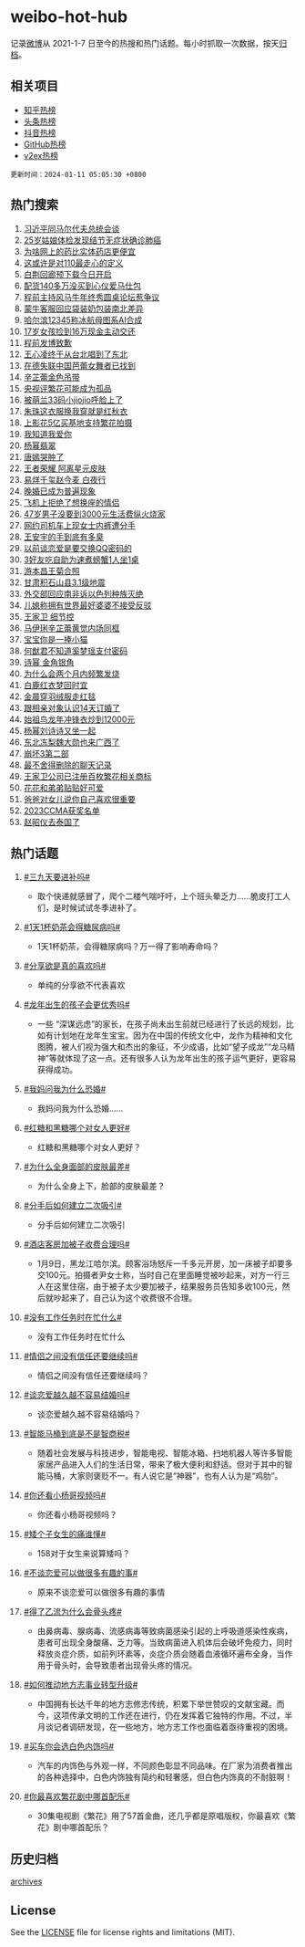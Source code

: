 # weibo-hot-hub

记录[微博](https://www.weibo.com)从 2021-1-7 日至今的热搜和热门话题。每小时抓取一次数据，按天[归档](archives)。

## 相关项目

- [知乎热榜](https://github.com/lonnyzhang423/zhihu-hot-hub)
- [头条热榜](https://github.com/lonnyzhang423/toutiao-hot-hub)
- [抖音热榜](https://github.com/lonnyzhang423/douyin-hot-hub)
- [GitHub热榜](https://github.com/lonnyzhang423/github-hot-hub)
- [v2ex热榜](https://github.com/lonnyzhang423/v2ex-hot-hub)


`更新时间：2024-01-11 05:05:30 +0800`

## 热门搜索

1. [习近平同马尔代夫总统会谈](https://m.weibo.cn/search?containerid=100103type%3D1%26t%3D10%26q%3D%23%E4%B9%A0%E8%BF%91%E5%B9%B3%E5%90%8C%E9%A9%AC%E5%B0%94%E4%BB%A3%E5%A4%AB%E6%80%BB%E7%BB%9F%E4%BC%9A%E8%B0%88%23&stream_entry_id=51&isnewpage=1&extparam=seat%3D1%26stream_entry_id%3D51%26c_type%3D51%26cate%3D10103%26q%3D%2523%25E4%25B9%25A0%25E8%25BF%2591%25E5%25B9%25B3%25E5%2590%258C%25E9%25A9%25AC%25E5%25B0%2594%25E4%25BB%25A3%25E5%25A4%25AB%25E6%2580%25BB%25E7%25BB%259F%25E4%25BC%259A%25E8%25B0%2588%2523%26dgr%3D0%26pos%3D0%26filter_type%3Drealtimehot%26display_time%3D1704920729%26pre_seqid%3D1704920729079011543129)
1. [25岁姑娘体检发现结节无症状确诊肺癌](https://m.weibo.cn/search?containerid=100103type%3D1%26t%3D10%26q%3D%2325%E5%B2%81%E5%A7%91%E5%A8%98%E4%BD%93%E6%A3%80%E5%8F%91%E7%8E%B0%E7%BB%93%E8%8A%82%E6%97%A0%E7%97%87%E7%8A%B6%E7%A1%AE%E8%AF%8A%E8%82%BA%E7%99%8C%23&stream_entry_id=31&isnewpage=1&extparam=seat%3D1%26stream_entry_id%3D31%26realpos%3D1%26filter_type%3Drealtimehot%26band_rank%3D1%26pos%3D0%26lcate%3D5001%26cate%3D5001%26q%3D%252325%25E5%25B2%2581%25E5%25A7%2591%25E5%25A8%2598%25E4%25BD%2593%25E6%25A3%2580%25E5%258F%2591%25E7%258E%25B0%25E7%25BB%2593%25E8%258A%2582%25E6%2597%25A0%25E7%2597%2587%25E7%258A%25B6%25E7%25A1%25AE%25E8%25AF%258A%25E8%2582%25BA%25E7%2599%258C%2523%26flag%3D2%26dgr%3D0%26c_type%3D31%26display_time%3D1704920729%26pre_seqid%3D1704920729079011543129)
1. [为啥网上的药比实体药店更便宜](https://m.weibo.cn/search?containerid=100103type%3D1%26t%3D10%26q%3D%23%E4%B8%BA%E5%95%A5%E7%BD%91%E4%B8%8A%E7%9A%84%E8%8D%AF%E6%AF%94%E5%AE%9E%E4%BD%93%E8%8D%AF%E5%BA%97%E6%9B%B4%E4%BE%BF%E5%AE%9C%23&stream_entry_id=31&isnewpage=1&extparam=seat%3D1%26stream_entry_id%3D31%26realpos%3D2%26filter_type%3Drealtimehot%26band_rank%3D2%26pos%3D1%26lcate%3D5001%26cate%3D5001%26q%3D%2523%25E4%25B8%25BA%25E5%2595%25A5%25E7%25BD%2591%25E4%25B8%258A%25E7%259A%2584%25E8%258D%25AF%25E6%25AF%2594%25E5%25AE%259E%25E4%25BD%2593%25E8%258D%25AF%25E5%25BA%2597%25E6%259B%25B4%25E4%25BE%25BF%25E5%25AE%259C%2523%26flag%3D2%26dgr%3D0%26c_type%3D31%26display_time%3D1704920729%26pre_seqid%3D1704920729079011543129)
1. [这或许是对110最走心的定义](https://m.weibo.cn/search?containerid=100103type%3D1%26t%3D10%26q%3D%23%E8%BF%99%E6%88%96%E8%AE%B8%E6%98%AF%E5%AF%B9110%E6%9C%80%E8%B5%B0%E5%BF%83%E7%9A%84%E5%AE%9A%E4%B9%89%23&stream_entry_id=31&isnewpage=1&extparam=seat%3D1%26stream_entry_id%3D31%26realpos%3D3%26filter_type%3Drealtimehot%26band_rank%3D3%26pos%3D2%26lcate%3D5001%26cate%3D5001%26q%3D%2523%25E8%25BF%2599%25E6%2588%2596%25E8%25AE%25B8%25E6%2598%25AF%25E5%25AF%25B9110%25E6%259C%2580%25E8%25B5%25B0%25E5%25BF%2583%25E7%259A%2584%25E5%25AE%259A%25E4%25B9%2589%2523%26flag%3D0%26dgr%3D0%26c_type%3D31%26display_time%3D1704920729%26pre_seqid%3D1704920729079011543129)
1. [白荆回廊预下载今日开启](https://m.weibo.cn/search?containerid=100103type%3D1%26t%3D10%26q%3D%23%E7%99%BD%E8%8D%86%E5%9B%9E%E5%BB%8A%E9%A2%84%E4%B8%8B%E8%BD%BD%E4%BB%8A%E6%97%A5%E5%BC%80%E5%90%AF%23&stream_entry_id=31&isnewpage=1&extparam=seat%3D1%26c_type%3D31%26band_rank%3D4%26pos%3D3%26filter_type%3Drealtimehot%26stream_entry_id%3D31%26topic_ad%3D1%26cate%3D5001%26lcate%3D5001%26q%3D%2523%25E7%2599%25BD%25E8%258D%2586%25E5%259B%259E%25E5%25BB%258A%25E9%25A2%2584%25E4%25B8%258B%25E8%25BD%25BD%25E4%25BB%258A%25E6%2597%25A5%25E5%25BC%2580%25E5%2590%25AF%2523%26dgr%3D0%26is_ad_pos%3D1%26adid%3D218634%26display_time%3D1704920729%26pre_seqid%3D1704920729079011543129)
1. [配货140多万没买到心仪爱马仕包](https://m.weibo.cn/search?containerid=100103type%3D1%26t%3D10%26q%3D%23%E9%85%8D%E8%B4%A7140%E5%A4%9A%E4%B8%87%E6%B2%A1%E4%B9%B0%E5%88%B0%E5%BF%83%E4%BB%AA%E7%88%B1%E9%A9%AC%E4%BB%95%E5%8C%85%23&stream_entry_id=31&isnewpage=1&extparam=seat%3D1%26stream_entry_id%3D31%26realpos%3D4%26filter_type%3Drealtimehot%26band_rank%3D4%26pos%3D4%26lcate%3D5001%26cate%3D5001%26q%3D%2523%25E9%2585%258D%25E8%25B4%25A7140%25E5%25A4%259A%25E4%25B8%2587%25E6%25B2%25A1%25E4%25B9%25B0%25E5%2588%25B0%25E5%25BF%2583%25E4%25BB%25AA%25E7%2588%25B1%25E9%25A9%25AC%25E4%25BB%2595%25E5%258C%2585%2523%26flag%3D2%26dgr%3D0%26c_type%3D31%26display_time%3D1704920729%26pre_seqid%3D1704920729079011543129)
1. [程前主持风马牛年终秀圆桌论坛惹争议](https://m.weibo.cn/search?containerid=100103type%3D1%26t%3D10%26q%3D%23%E7%A8%8B%E5%89%8D%E4%B8%BB%E6%8C%81%E9%A3%8E%E9%A9%AC%E7%89%9B%E5%B9%B4%E7%BB%88%E7%A7%80%E5%9C%86%E6%A1%8C%E8%AE%BA%E5%9D%9B%E6%83%B9%E4%BA%89%E8%AE%AE%23&stream_entry_id=31&isnewpage=1&extparam=seat%3D1%26stream_entry_id%3D31%26realpos%3D5%26filter_type%3Drealtimehot%26band_rank%3D5%26pos%3D5%26lcate%3D5001%26cate%3D5001%26q%3D%2523%25E7%25A8%258B%25E5%2589%258D%25E4%25B8%25BB%25E6%258C%2581%25E9%25A3%258E%25E9%25A9%25AC%25E7%2589%259B%25E5%25B9%25B4%25E7%25BB%2588%25E7%25A7%2580%25E5%259C%2586%25E6%25A1%258C%25E8%25AE%25BA%25E5%259D%259B%25E6%2583%25B9%25E4%25BA%2589%25E8%25AE%25AE%2523%26flag%3D2%26dgr%3D0%26c_type%3D31%26display_time%3D1704920729%26pre_seqid%3D1704920729079011543129)
1. [蒙牛客服回应袋装奶包装南北差异](https://m.weibo.cn/search?containerid=100103type%3D1%26t%3D10%26q%3D%23%E8%92%99%E7%89%9B%E5%AE%A2%E6%9C%8D%E5%9B%9E%E5%BA%94%E8%A2%8B%E8%A3%85%E5%A5%B6%E5%8C%85%E8%A3%85%E5%8D%97%E5%8C%97%E5%B7%AE%E5%BC%82%23&stream_entry_id=31&isnewpage=1&extparam=seat%3D1%26stream_entry_id%3D31%26realpos%3D6%26filter_type%3Drealtimehot%26band_rank%3D6%26pos%3D6%26lcate%3D5001%26cate%3D5001%26q%3D%2523%25E8%2592%2599%25E7%2589%259B%25E5%25AE%25A2%25E6%259C%258D%25E5%259B%259E%25E5%25BA%2594%25E8%25A2%258B%25E8%25A3%2585%25E5%25A5%25B6%25E5%258C%2585%25E8%25A3%2585%25E5%258D%2597%25E5%258C%2597%25E5%25B7%25AE%25E5%25BC%2582%2523%26flag%3D2%26dgr%3D0%26c_type%3D31%26display_time%3D1704920729%26pre_seqid%3D1704920729079011543129)
1. [哈尔滨12345称冰航母图系AI合成](https://m.weibo.cn/search?containerid=100103type%3D1%26t%3D10%26q%3D%23%E5%93%88%E5%B0%94%E6%BB%A812345%E7%A7%B0%E5%86%B0%E8%88%AA%E6%AF%8D%E5%9B%BE%E7%B3%BBAI%E5%90%88%E6%88%90%23&stream_entry_id=31&isnewpage=1&extparam=seat%3D1%26stream_entry_id%3D31%26filter_type%3Drealtimehot%26band_rank%3D7%26pos%3D7%26lcate%3D5001%26is_ad_pos%3D1%26cate%3D5001%26q%3D%2523%25E5%2593%2588%25E5%25B0%2594%25E6%25BB%25A812345%25E7%25A7%25B0%25E5%2586%25B0%25E8%2588%25AA%25E6%25AF%258D%25E5%259B%25BE%25E7%25B3%25BBAI%25E5%2590%2588%25E6%2588%2590%2523%26dgr%3D0%26c_type%3D31%26adid%3D218612%26display_time%3D1704920729%26pre_seqid%3D1704920729079011543129)
1. [17岁女孩捡到16万现金主动交还](https://m.weibo.cn/search?containerid=100103type%3D1%26t%3D10%26q%3D%2317%E5%B2%81%E5%A5%B3%E5%AD%A9%E6%8D%A1%E5%88%B016%E4%B8%87%E7%8E%B0%E9%87%91%E4%B8%BB%E5%8A%A8%E4%BA%A4%E8%BF%98%23&stream_entry_id=31&isnewpage=1&extparam=seat%3D1%26stream_entry_id%3D31%26realpos%3D7%26filter_type%3Drealtimehot%26band_rank%3D7%26pos%3D8%26lcate%3D5001%26cate%3D5001%26q%3D%252317%25E5%25B2%2581%25E5%25A5%25B3%25E5%25AD%25A9%25E6%258D%25A1%25E5%2588%25B016%25E4%25B8%2587%25E7%258E%25B0%25E9%2587%2591%25E4%25B8%25BB%25E5%258A%25A8%25E4%25BA%25A4%25E8%25BF%2598%2523%26flag%3D32768%26dgr%3D0%26c_type%3D31%26display_time%3D1704920729%26pre_seqid%3D1704920729079011543129)
1. [程前发博致歉](https://m.weibo.cn/search?containerid=100103type%3D1%26t%3D10%26q%3D%23%E7%A8%8B%E5%89%8D%E5%8F%91%E5%8D%9A%E8%87%B4%E6%AD%89%23&stream_entry_id=31&isnewpage=1&extparam=seat%3D1%26stream_entry_id%3D31%26realpos%3D8%26filter_type%3Drealtimehot%26band_rank%3D8%26pos%3D9%26lcate%3D5001%26cate%3D5001%26q%3D%2523%25E7%25A8%258B%25E5%2589%258D%25E5%258F%2591%25E5%258D%259A%25E8%2587%25B4%25E6%25AD%2589%2523%26flag%3D0%26dgr%3D0%26c_type%3D31%26display_time%3D1704920729%26pre_seqid%3D1704920729079011543129)
1. [王心凌终于从台北唱到了东北](https://m.weibo.cn/search?containerid=100103type%3D1%26t%3D10%26q%3D%23%E7%8E%8B%E5%BF%83%E5%87%8C%E7%BB%88%E4%BA%8E%E4%BB%8E%E5%8F%B0%E5%8C%97%E5%94%B1%E5%88%B0%E4%BA%86%E4%B8%9C%E5%8C%97%23&stream_entry_id=31&isnewpage=1&extparam=seat%3D1%26stream_entry_id%3D31%26realpos%3D9%26filter_type%3Drealtimehot%26band_rank%3D9%26pos%3D10%26lcate%3D5001%26cate%3D5001%26q%3D%2523%25E7%258E%258B%25E5%25BF%2583%25E5%2587%258C%25E7%25BB%2588%25E4%25BA%258E%25E4%25BB%258E%25E5%258F%25B0%25E5%258C%2597%25E5%2594%25B1%25E5%2588%25B0%25E4%25BA%2586%25E4%25B8%259C%25E5%258C%2597%2523%26flag%3D2%26dgr%3D0%26c_type%3D31%26display_time%3D1704920729%26pre_seqid%3D1704920729079011543129)
1. [在德失联中国芭蕾女舞者已找到](https://m.weibo.cn/search?containerid=100103type%3D1%26t%3D10%26q%3D%23%E5%9C%A8%E5%BE%B7%E5%A4%B1%E8%81%94%E4%B8%AD%E5%9B%BD%E8%8A%AD%E8%95%BE%E5%A5%B3%E8%88%9E%E8%80%85%E5%B7%B2%E6%89%BE%E5%88%B0%23&stream_entry_id=31&isnewpage=1&extparam=seat%3D1%26stream_entry_id%3D31%26realpos%3D10%26filter_type%3Drealtimehot%26band_rank%3D10%26pos%3D11%26lcate%3D5001%26cate%3D5001%26q%3D%2523%25E5%259C%25A8%25E5%25BE%25B7%25E5%25A4%25B1%25E8%2581%2594%25E4%25B8%25AD%25E5%259B%25BD%25E8%258A%25AD%25E8%2595%25BE%25E5%25A5%25B3%25E8%2588%259E%25E8%2580%2585%25E5%25B7%25B2%25E6%2589%25BE%25E5%2588%25B0%2523%26flag%3D2%26dgr%3D0%26c_type%3D31%26display_time%3D1704920729%26pre_seqid%3D1704920729079011543129)
1. [辛芷蕾金色吊带](https://m.weibo.cn/search?containerid=100103type%3D1%26t%3D10%26q%3D%23%E8%BE%9B%E8%8A%B7%E8%95%BE%E9%87%91%E8%89%B2%E5%90%8A%E5%B8%A6%23&stream_entry_id=31&isnewpage=1&extparam=seat%3D1%26stream_entry_id%3D31%26realpos%3D11%26filter_type%3Drealtimehot%26band_rank%3D11%26pos%3D12%26lcate%3D5001%26cate%3D5001%26q%3D%2523%25E8%25BE%259B%25E8%258A%25B7%25E8%2595%25BE%25E9%2587%2591%25E8%2589%25B2%25E5%2590%258A%25E5%25B8%25A6%2523%26flag%3D2%26dgr%3D0%26c_type%3D31%26display_time%3D1704920729%26pre_seqid%3D1704920729079011543129)
1. [央视评繁花可能成为孤品](https://m.weibo.cn/search?containerid=100103type%3D1%26t%3D10%26q%3D%23%E5%A4%AE%E8%A7%86%E8%AF%84%E7%B9%81%E8%8A%B1%E5%8F%AF%E8%83%BD%E6%88%90%E4%B8%BA%E5%AD%A4%E5%93%81%23&stream_entry_id=31&isnewpage=1&extparam=seat%3D1%26stream_entry_id%3D31%26realpos%3D12%26filter_type%3Drealtimehot%26band_rank%3D12%26pos%3D13%26lcate%3D5001%26cate%3D5001%26q%3D%2523%25E5%25A4%25AE%25E8%25A7%2586%25E8%25AF%2584%25E7%25B9%2581%25E8%258A%25B1%25E5%258F%25AF%25E8%2583%25BD%25E6%2588%2590%25E4%25B8%25BA%25E5%25AD%25A4%25E5%2593%2581%2523%26flag%3D2%26dgr%3D0%26c_type%3D31%26display_time%3D1704920729%26pre_seqid%3D1704920729079011543129)
1. [被萌兰33码小jiojio呼脸上了](https://m.weibo.cn/search?containerid=100103type%3D1%26t%3D10%26q%3D%23%E8%A2%AB%E8%90%8C%E5%85%B033%E7%A0%81%E5%B0%8Fjiojio%E5%91%BC%E8%84%B8%E4%B8%8A%E4%BA%86%23&stream_entry_id=31&isnewpage=1&extparam=seat%3D1%26stream_entry_id%3D31%26realpos%3D13%26filter_type%3Drealtimehot%26band_rank%3D13%26pos%3D14%26lcate%3D5001%26cate%3D5001%26q%3D%2523%25E8%25A2%25AB%25E8%2590%258C%25E5%2585%25B033%25E7%25A0%2581%25E5%25B0%258Fjiojio%25E5%2591%25BC%25E8%2584%25B8%25E4%25B8%258A%25E4%25BA%2586%2523%26flag%3D32768%26dgr%3D0%26c_type%3D31%26display_time%3D1704920729%26pre_seqid%3D1704920729079011543129)
1. [朱珠这衣服换我穿就是红秋衣](https://m.weibo.cn/search?containerid=100103type%3D1%26t%3D10%26q%3D%E6%9C%B1%E7%8F%A0%E8%BF%99%E8%A1%A3%E6%9C%8D%E6%8D%A2%E6%88%91%E7%A9%BF%E5%B0%B1%E6%98%AF%E7%BA%A2%E7%A7%8B%E8%A1%A3&stream_entry_id=31&isnewpage=1&extparam=seat%3D1%26stream_entry_id%3D31%26realpos%3D14%26filter_type%3Drealtimehot%26band_rank%3D14%26pos%3D15%26lcate%3D5001%26cate%3D5001%26q%3D%25E6%259C%25B1%25E7%258F%25A0%25E8%25BF%2599%25E8%25A1%25A3%25E6%259C%258D%25E6%258D%25A2%25E6%2588%2591%25E7%25A9%25BF%25E5%25B0%25B1%25E6%2598%25AF%25E7%25BA%25A2%25E7%25A7%258B%25E8%25A1%25A3%26flag%3D2%26dgr%3D0%26c_type%3D31%26display_time%3D1704920729%26pre_seqid%3D1704920729079011543129)
1. [上影花5亿买基地支持繁花拍摄](https://m.weibo.cn/search?containerid=100103type%3D1%26t%3D10%26q%3D%23%E4%B8%8A%E5%BD%B1%E8%8A%B15%E4%BA%BF%E4%B9%B0%E5%9F%BA%E5%9C%B0%E6%94%AF%E6%8C%81%E7%B9%81%E8%8A%B1%E6%8B%8D%E6%91%84%23&stream_entry_id=31&isnewpage=1&extparam=seat%3D1%26stream_entry_id%3D31%26realpos%3D15%26filter_type%3Drealtimehot%26band_rank%3D15%26pos%3D16%26lcate%3D5001%26cate%3D5001%26q%3D%2523%25E4%25B8%258A%25E5%25BD%25B1%25E8%258A%25B15%25E4%25BA%25BF%25E4%25B9%25B0%25E5%259F%25BA%25E5%259C%25B0%25E6%2594%25AF%25E6%258C%2581%25E7%25B9%2581%25E8%258A%25B1%25E6%258B%258D%25E6%2591%2584%2523%26flag%3D2%26dgr%3D0%26c_type%3D31%26display_time%3D1704920729%26pre_seqid%3D1704920729079011543129)
1. [我知道我爱你](https://m.weibo.cn/search?containerid=100103type%3D1%26t%3D10%26q%3D%E6%88%91%E7%9F%A5%E9%81%93%E6%88%91%E7%88%B1%E4%BD%A0&stream_entry_id=31&isnewpage=1&extparam=seat%3D1%26stream_entry_id%3D31%26realpos%3D16%26filter_type%3Drealtimehot%26band_rank%3D16%26pos%3D17%26lcate%3D5001%26cate%3D5001%26q%3D%25E6%2588%2591%25E7%259F%25A5%25E9%2581%2593%25E6%2588%2591%25E7%2588%25B1%25E4%25BD%25A0%26flag%3D2%26dgr%3D0%26c_type%3D31%26display_time%3D1704920729%26pre_seqid%3D1704920729079011543129)
1. [杨幂翡翠](https://m.weibo.cn/search?containerid=100103type%3D1%26t%3D10%26q%3D%E6%9D%A8%E5%B9%82%E7%BF%A1%E7%BF%A0&stream_entry_id=31&isnewpage=1&extparam=seat%3D1%26stream_entry_id%3D31%26realpos%3D17%26filter_type%3Drealtimehot%26band_rank%3D17%26pos%3D18%26lcate%3D5001%26cate%3D5001%26q%3D%25E6%259D%25A8%25E5%25B9%2582%25E7%25BF%25A1%25E7%25BF%25A0%26flag%3D2%26dgr%3D0%26c_type%3D31%26display_time%3D1704920729%26pre_seqid%3D1704920729079011543129)
1. [唐嫣哭肿了](https://m.weibo.cn/search?containerid=100103type%3D1%26t%3D10%26q%3D%23%E5%94%90%E5%AB%A3%E5%93%AD%E8%82%BF%E4%BA%86%23&stream_entry_id=31&isnewpage=1&extparam=seat%3D1%26stream_entry_id%3D31%26realpos%3D18%26filter_type%3Drealtimehot%26band_rank%3D18%26pos%3D19%26lcate%3D5001%26cate%3D5001%26q%3D%2523%25E5%2594%2590%25E5%25AB%25A3%25E5%2593%25AD%25E8%2582%25BF%25E4%25BA%2586%2523%26flag%3D2%26dgr%3D0%26c_type%3D31%26display_time%3D1704920729%26pre_seqid%3D1704920729079011543129)
1. [王者荣耀 阿离星元皮肤](https://m.weibo.cn/search?containerid=100103type%3D1%26t%3D10%26q%3D%E7%8E%8B%E8%80%85%E8%8D%A3%E8%80%80+%E9%98%BF%E7%A6%BB%E6%98%9F%E5%85%83%E7%9A%AE%E8%82%A4&stream_entry_id=31&isnewpage=1&extparam=seat%3D1%26stream_entry_id%3D31%26realpos%3D19%26filter_type%3Drealtimehot%26band_rank%3D19%26pos%3D20%26lcate%3D5001%26cate%3D5001%26q%3D%25E7%258E%258B%25E8%2580%2585%25E8%258D%25A3%25E8%2580%2580%2520%25E9%2598%25BF%25E7%25A6%25BB%25E6%2598%259F%25E5%2585%2583%25E7%259A%25AE%25E8%2582%25A4%26flag%3D0%26dgr%3D0%26c_type%3D31%26display_time%3D1704920729%26pre_seqid%3D1704920729079011543129)
1. [易烊千玺赵今麦 白夜行](https://m.weibo.cn/search?containerid=100103type%3D1%26t%3D10%26q%3D%E6%98%93%E7%83%8A%E5%8D%83%E7%8E%BA%E8%B5%B5%E4%BB%8A%E9%BA%A6+%E7%99%BD%E5%A4%9C%E8%A1%8C&stream_entry_id=31&isnewpage=1&extparam=seat%3D1%26stream_entry_id%3D31%26realpos%3D20%26filter_type%3Drealtimehot%26band_rank%3D20%26pos%3D21%26lcate%3D5001%26cate%3D5001%26q%3D%25E6%2598%2593%25E7%2583%258A%25E5%258D%2583%25E7%258E%25BA%25E8%25B5%25B5%25E4%25BB%258A%25E9%25BA%25A6%2520%25E7%2599%25BD%25E5%25A4%259C%25E8%25A1%258C%26flag%3D0%26dgr%3D0%26c_type%3D31%26display_time%3D1704920729%26pre_seqid%3D1704920729079011543129)
1. [晚婚已成为普遍现象](https://m.weibo.cn/search?containerid=100103type%3D1%26t%3D10%26q%3D%23%E6%99%9A%E5%A9%9A%E5%B7%B2%E6%88%90%E4%B8%BA%E6%99%AE%E9%81%8D%E7%8E%B0%E8%B1%A1%23&stream_entry_id=31&isnewpage=1&extparam=seat%3D1%26stream_entry_id%3D31%26realpos%3D21%26filter_type%3Drealtimehot%26band_rank%3D21%26pos%3D22%26lcate%3D5001%26cate%3D5001%26q%3D%2523%25E6%2599%259A%25E5%25A9%259A%25E5%25B7%25B2%25E6%2588%2590%25E4%25B8%25BA%25E6%2599%25AE%25E9%2581%258D%25E7%258E%25B0%25E8%25B1%25A1%2523%26flag%3D2%26dgr%3D0%26c_type%3D31%26display_time%3D1704920729%26pre_seqid%3D1704920729079011543129)
1. [飞机上拒绝了想换座的情侣](https://m.weibo.cn/search?containerid=100103type%3D1%26t%3D10%26q%3D%23%E9%A3%9E%E6%9C%BA%E4%B8%8A%E6%8B%92%E7%BB%9D%E4%BA%86%E6%83%B3%E6%8D%A2%E5%BA%A7%E7%9A%84%E6%83%85%E4%BE%A3%23&stream_entry_id=31&isnewpage=1&extparam=seat%3D1%26stream_entry_id%3D31%26realpos%3D22%26filter_type%3Drealtimehot%26band_rank%3D22%26pos%3D23%26lcate%3D5001%26cate%3D5001%26q%3D%2523%25E9%25A3%259E%25E6%259C%25BA%25E4%25B8%258A%25E6%258B%2592%25E7%25BB%259D%25E4%25BA%2586%25E6%2583%25B3%25E6%258D%25A2%25E5%25BA%25A7%25E7%259A%2584%25E6%2583%2585%25E4%25BE%25A3%2523%26flag%3D0%26dgr%3D0%26c_type%3D31%26display_time%3D1704920729%26pre_seqid%3D1704920729079011543129)
1. [47岁男子没要到3000元生活费纵火烧家](https://m.weibo.cn/search?containerid=100103type%3D1%26t%3D10%26q%3D%2347%E5%B2%81%E7%94%B7%E5%AD%90%E6%B2%A1%E8%A6%81%E5%88%B03000%E5%85%83%E7%94%9F%E6%B4%BB%E8%B4%B9%E7%BA%B5%E7%81%AB%E7%83%A7%E5%AE%B6%23&stream_entry_id=31&isnewpage=1&extparam=seat%3D1%26stream_entry_id%3D31%26realpos%3D23%26filter_type%3Drealtimehot%26band_rank%3D23%26pos%3D24%26lcate%3D5001%26cate%3D5001%26q%3D%252347%25E5%25B2%2581%25E7%2594%25B7%25E5%25AD%2590%25E6%25B2%25A1%25E8%25A6%2581%25E5%2588%25B03000%25E5%2585%2583%25E7%2594%259F%25E6%25B4%25BB%25E8%25B4%25B9%25E7%25BA%25B5%25E7%2581%25AB%25E7%2583%25A7%25E5%25AE%25B6%2523%26flag%3D1%26dgr%3D0%26c_type%3D31%26display_time%3D1704920729%26pre_seqid%3D1704920729079011543129)
1. [网约司机车上现女士内裤遭分手](https://m.weibo.cn/search?containerid=100103type%3D1%26t%3D10%26q%3D%23%E7%BD%91%E7%BA%A6%E5%8F%B8%E6%9C%BA%E8%BD%A6%E4%B8%8A%E7%8E%B0%E5%A5%B3%E5%A3%AB%E5%86%85%E8%A3%A4%E9%81%AD%E5%88%86%E6%89%8B%23&stream_entry_id=31&isnewpage=1&extparam=seat%3D1%26stream_entry_id%3D31%26realpos%3D24%26filter_type%3Drealtimehot%26band_rank%3D24%26pos%3D25%26lcate%3D5001%26cate%3D5001%26q%3D%2523%25E7%25BD%2591%25E7%25BA%25A6%25E5%258F%25B8%25E6%259C%25BA%25E8%25BD%25A6%25E4%25B8%258A%25E7%258E%25B0%25E5%25A5%25B3%25E5%25A3%25AB%25E5%2586%2585%25E8%25A3%25A4%25E9%2581%25AD%25E5%2588%2586%25E6%2589%258B%2523%26flag%3D0%26dgr%3D0%26c_type%3D31%26display_time%3D1704920729%26pre_seqid%3D1704920729079011543129)
1. [王安宇的手到底有多臭](https://m.weibo.cn/search?containerid=100103type%3D1%26t%3D10%26q%3D%E7%8E%8B%E5%AE%89%E5%AE%87%E7%9A%84%E6%89%8B%E5%88%B0%E5%BA%95%E6%9C%89%E5%A4%9A%E8%87%AD&stream_entry_id=31&isnewpage=1&extparam=seat%3D1%26stream_entry_id%3D31%26realpos%3D25%26filter_type%3Drealtimehot%26band_rank%3D25%26pos%3D26%26lcate%3D5001%26cate%3D5001%26q%3D%25E7%258E%258B%25E5%25AE%2589%25E5%25AE%2587%25E7%259A%2584%25E6%2589%258B%25E5%2588%25B0%25E5%25BA%2595%25E6%259C%2589%25E5%25A4%259A%25E8%2587%25AD%26flag%3D0%26dgr%3D0%26c_type%3D31%26display_time%3D1704920729%26pre_seqid%3D1704920729079011543129)
1. [以前谈恋爱是要交换QQ密码的](https://m.weibo.cn/search?containerid=100103type%3D1%26t%3D10%26q%3D%E4%BB%A5%E5%89%8D%E8%B0%88%E6%81%8B%E7%88%B1%E6%98%AF%E8%A6%81%E4%BA%A4%E6%8D%A2QQ%E5%AF%86%E7%A0%81%E7%9A%84&stream_entry_id=31&isnewpage=1&extparam=seat%3D1%26stream_entry_id%3D31%26realpos%3D26%26filter_type%3Drealtimehot%26band_rank%3D26%26pos%3D27%26lcate%3D5001%26cate%3D5001%26q%3D%25E4%25BB%25A5%25E5%2589%258D%25E8%25B0%2588%25E6%2581%258B%25E7%2588%25B1%25E6%2598%25AF%25E8%25A6%2581%25E4%25BA%25A4%25E6%258D%25A2QQ%25E5%25AF%2586%25E7%25A0%2581%25E7%259A%2584%26flag%3D0%26dgr%3D0%26c_type%3D31%26display_time%3D1704920729%26pre_seqid%3D1704920729079011543129)
1. [3好友吃自助为速煮螃蟹1人坐1桌](https://m.weibo.cn/search?containerid=100103type%3D1%26t%3D10%26q%3D%233%E5%A5%BD%E5%8F%8B%E5%90%83%E8%87%AA%E5%8A%A9%E4%B8%BA%E9%80%9F%E7%85%AE%E8%9E%83%E8%9F%B91%E4%BA%BA%E5%9D%901%E6%A1%8C%23&stream_entry_id=31&isnewpage=1&extparam=seat%3D1%26stream_entry_id%3D31%26realpos%3D27%26filter_type%3Drealtimehot%26band_rank%3D27%26pos%3D28%26lcate%3D5001%26cate%3D5001%26q%3D%25233%25E5%25A5%25BD%25E5%258F%258B%25E5%2590%2583%25E8%2587%25AA%25E5%258A%25A9%25E4%25B8%25BA%25E9%2580%259F%25E7%2585%25AE%25E8%259E%2583%25E8%259F%25B91%25E4%25BA%25BA%25E5%259D%25901%25E6%25A1%258C%2523%26flag%3D0%26dgr%3D0%26c_type%3D31%26display_time%3D1704920729%26pre_seqid%3D1704920729079011543129)
1. [游本昌王菊合照](https://m.weibo.cn/search?containerid=100103type%3D1%26t%3D10%26q%3D%23%E6%B8%B8%E6%9C%AC%E6%98%8C%E7%8E%8B%E8%8F%8A%E5%90%88%E7%85%A7%23&stream_entry_id=31&isnewpage=1&extparam=seat%3D1%26stream_entry_id%3D31%26realpos%3D28%26filter_type%3Drealtimehot%26band_rank%3D28%26pos%3D29%26lcate%3D5001%26cate%3D5001%26q%3D%2523%25E6%25B8%25B8%25E6%259C%25AC%25E6%2598%258C%25E7%258E%258B%25E8%258F%258A%25E5%2590%2588%25E7%2585%25A7%2523%26flag%3D0%26dgr%3D0%26c_type%3D31%26display_time%3D1704920729%26pre_seqid%3D1704920729079011543129)
1. [甘肃积石山县3.1级地震](https://m.weibo.cn/search?containerid=100103type%3D1%26t%3D10%26q%3D%E7%94%98%E8%82%83%E7%A7%AF%E7%9F%B3%E5%B1%B1%E5%8E%BF3.1%E7%BA%A7%E5%9C%B0%E9%9C%87&stream_entry_id=31&isnewpage=1&extparam=seat%3D1%26stream_entry_id%3D31%26realpos%3D29%26filter_type%3Drealtimehot%26band_rank%3D29%26pos%3D30%26lcate%3D5001%26cate%3D5001%26q%3D%25E7%2594%2598%25E8%2582%2583%25E7%25A7%25AF%25E7%259F%25B3%25E5%25B1%25B1%25E5%258E%25BF3.1%25E7%25BA%25A7%25E5%259C%25B0%25E9%259C%2587%26flag%3D0%26dgr%3D0%26c_type%3D31%26display_time%3D1704920729%26pre_seqid%3D1704920729079011543129)
1. [外交部回应南非诉以色列种族灭绝](https://m.weibo.cn/search?containerid=100103type%3D1%26t%3D10%26q%3D%23%E5%A4%96%E4%BA%A4%E9%83%A8%E5%9B%9E%E5%BA%94%E5%8D%97%E9%9D%9E%E8%AF%89%E4%BB%A5%E8%89%B2%E5%88%97%E7%A7%8D%E6%97%8F%E7%81%AD%E7%BB%9D%23&stream_entry_id=31&isnewpage=1&extparam=seat%3D1%26stream_entry_id%3D31%26realpos%3D30%26filter_type%3Drealtimehot%26band_rank%3D30%26pos%3D31%26lcate%3D5001%26cate%3D5001%26q%3D%2523%25E5%25A4%2596%25E4%25BA%25A4%25E9%2583%25A8%25E5%259B%259E%25E5%25BA%2594%25E5%258D%2597%25E9%259D%259E%25E8%25AF%2589%25E4%25BB%25A5%25E8%2589%25B2%25E5%2588%2597%25E7%25A7%258D%25E6%2597%258F%25E7%2581%25AD%25E7%25BB%259D%2523%26flag%3D0%26dgr%3D0%26c_type%3D31%26display_time%3D1704920729%26pre_seqid%3D1704920729079011543129)
1. [儿媳称拥有世界最好婆婆不接受反驳](https://m.weibo.cn/search?containerid=100103type%3D1%26t%3D10%26q%3D%23%E5%84%BF%E5%AA%B3%E7%A7%B0%E6%8B%A5%E6%9C%89%E4%B8%96%E7%95%8C%E6%9C%80%E5%A5%BD%E5%A9%86%E5%A9%86%E4%B8%8D%E6%8E%A5%E5%8F%97%E5%8F%8D%E9%A9%B3%23&stream_entry_id=31&isnewpage=1&extparam=seat%3D1%26stream_entry_id%3D31%26realpos%3D31%26filter_type%3Drealtimehot%26band_rank%3D31%26pos%3D32%26lcate%3D5001%26cate%3D5001%26q%3D%2523%25E5%2584%25BF%25E5%25AA%25B3%25E7%25A7%25B0%25E6%258B%25A5%25E6%259C%2589%25E4%25B8%2596%25E7%2595%258C%25E6%259C%2580%25E5%25A5%25BD%25E5%25A9%2586%25E5%25A9%2586%25E4%25B8%258D%25E6%258E%25A5%25E5%258F%2597%25E5%258F%258D%25E9%25A9%25B3%2523%26flag%3D0%26dgr%3D0%26c_type%3D31%26display_time%3D1704920729%26pre_seqid%3D1704920729079011543129)
1. [王家卫 细节控](https://m.weibo.cn/search?containerid=100103type%3D1%26t%3D10%26q%3D%E7%8E%8B%E5%AE%B6%E5%8D%AB+%E7%BB%86%E8%8A%82%E6%8E%A7&stream_entry_id=31&isnewpage=1&extparam=seat%3D1%26stream_entry_id%3D31%26realpos%3D32%26filter_type%3Drealtimehot%26band_rank%3D32%26pos%3D33%26lcate%3D5001%26cate%3D5001%26q%3D%25E7%258E%258B%25E5%25AE%25B6%25E5%258D%25AB%2520%25E7%25BB%2586%25E8%258A%2582%25E6%258E%25A7%26flag%3D0%26dgr%3D0%26c_type%3D31%26display_time%3D1704920729%26pre_seqid%3D1704920729079011543129)
1. [马伊琍辛芷蕾黄觉内场同框](https://m.weibo.cn/search?containerid=100103type%3D1%26t%3D10%26q%3D%23%E9%A9%AC%E4%BC%8A%E7%90%8D%E8%BE%9B%E8%8A%B7%E8%95%BE%E9%BB%84%E8%A7%89%E5%86%85%E5%9C%BA%E5%90%8C%E6%A1%86%23&stream_entry_id=31&isnewpage=1&extparam=seat%3D1%26stream_entry_id%3D31%26realpos%3D33%26filter_type%3Drealtimehot%26band_rank%3D33%26pos%3D34%26lcate%3D5001%26cate%3D5001%26q%3D%2523%25E9%25A9%25AC%25E4%25BC%258A%25E7%2590%258D%25E8%25BE%259B%25E8%258A%25B7%25E8%2595%25BE%25E9%25BB%2584%25E8%25A7%2589%25E5%2586%2585%25E5%259C%25BA%25E5%2590%258C%25E6%25A1%2586%2523%26flag%3D0%26dgr%3D0%26c_type%3D31%26display_time%3D1704920729%26pre_seqid%3D1704920729079011543129)
1. [宝宝你是一捧小猫](https://m.weibo.cn/search?containerid=100103type%3D1%26t%3D10%26q%3D%E5%AE%9D%E5%AE%9D%E4%BD%A0%E6%98%AF%E4%B8%80%E6%8D%A7%E5%B0%8F%E7%8C%AB&stream_entry_id=31&isnewpage=1&extparam=seat%3D1%26stream_entry_id%3D31%26realpos%3D34%26filter_type%3Drealtimehot%26band_rank%3D34%26pos%3D35%26lcate%3D5001%26cate%3D5001%26q%3D%25E5%25AE%259D%25E5%25AE%259D%25E4%25BD%25A0%25E6%2598%25AF%25E4%25B8%2580%25E6%258D%25A7%25E5%25B0%258F%25E7%258C%25AB%26flag%3D0%26dgr%3D0%26c_type%3D31%26display_time%3D1704920729%26pre_seqid%3D1704920729079011543129)
1. [何猷君不知道奚梦瑶支付密码](https://m.weibo.cn/search?containerid=100103type%3D1%26t%3D10%26q%3D%23%E4%BD%95%E7%8C%B7%E5%90%9B%E4%B8%8D%E7%9F%A5%E9%81%93%E5%A5%9A%E6%A2%A6%E7%91%B6%E6%94%AF%E4%BB%98%E5%AF%86%E7%A0%81%23&stream_entry_id=31&isnewpage=1&extparam=seat%3D1%26stream_entry_id%3D31%26realpos%3D35%26filter_type%3Drealtimehot%26band_rank%3D35%26pos%3D36%26lcate%3D5001%26cate%3D5001%26q%3D%2523%25E4%25BD%2595%25E7%258C%25B7%25E5%2590%259B%25E4%25B8%258D%25E7%259F%25A5%25E9%2581%2593%25E5%25A5%259A%25E6%25A2%25A6%25E7%2591%25B6%25E6%2594%25AF%25E4%25BB%2598%25E5%25AF%2586%25E7%25A0%2581%2523%26flag%3D0%26dgr%3D0%26c_type%3D31%26display_time%3D1704920729%26pre_seqid%3D1704920729079011543129)
1. [诗幂 金角银角](https://m.weibo.cn/search?containerid=100103type%3D1%26t%3D10%26q%3D%E8%AF%97%E5%B9%82+%E9%87%91%E8%A7%92%E9%93%B6%E8%A7%92&stream_entry_id=31&isnewpage=1&extparam=seat%3D1%26stream_entry_id%3D31%26realpos%3D36%26filter_type%3Drealtimehot%26band_rank%3D36%26pos%3D37%26lcate%3D5001%26cate%3D5001%26q%3D%25E8%25AF%2597%25E5%25B9%2582%2520%25E9%2587%2591%25E8%25A7%2592%25E9%2593%25B6%25E8%25A7%2592%26flag%3D0%26dgr%3D0%26c_type%3D31%26display_time%3D1704920729%26pre_seqid%3D1704920729079011543129)
1. [为什么会两个月内频繁发烧](https://m.weibo.cn/search?containerid=100103type%3D1%26t%3D10%26q%3D%23%E4%B8%BA%E4%BB%80%E4%B9%88%E4%BC%9A%E4%B8%A4%E4%B8%AA%E6%9C%88%E5%86%85%E9%A2%91%E7%B9%81%E5%8F%91%E7%83%A7%23&stream_entry_id=31&isnewpage=1&extparam=seat%3D1%26stream_entry_id%3D31%26realpos%3D37%26filter_type%3Drealtimehot%26band_rank%3D37%26pos%3D38%26lcate%3D5001%26cate%3D5001%26q%3D%2523%25E4%25B8%25BA%25E4%25BB%2580%25E4%25B9%2588%25E4%25BC%259A%25E4%25B8%25A4%25E4%25B8%25AA%25E6%259C%2588%25E5%2586%2585%25E9%25A2%2591%25E7%25B9%2581%25E5%258F%2591%25E7%2583%25A7%2523%26flag%3D0%26dgr%3D0%26c_type%3D31%26display_time%3D1704920729%26pre_seqid%3D1704920729079011543129)
1. [白鹿红衣梦回时宜](https://m.weibo.cn/search?containerid=100103type%3D1%26t%3D10%26q%3D%23%E7%99%BD%E9%B9%BF%E7%BA%A2%E8%A1%A3%E6%A2%A6%E5%9B%9E%E6%97%B6%E5%AE%9C%23&stream_entry_id=31&isnewpage=1&extparam=seat%3D1%26stream_entry_id%3D31%26realpos%3D38%26filter_type%3Drealtimehot%26band_rank%3D38%26pos%3D39%26lcate%3D5001%26cate%3D5001%26q%3D%2523%25E7%2599%25BD%25E9%25B9%25BF%25E7%25BA%25A2%25E8%25A1%25A3%25E6%25A2%25A6%25E5%259B%259E%25E6%2597%25B6%25E5%25AE%259C%2523%26flag%3D0%26dgr%3D0%26c_type%3D31%26display_time%3D1704920729%26pre_seqid%3D1704920729079011543129)
1. [金晨穿羽绒服走红毯](https://m.weibo.cn/search?containerid=100103type%3D1%26t%3D10%26q%3D%23%E9%87%91%E6%99%A8%E7%A9%BF%E7%BE%BD%E7%BB%92%E6%9C%8D%E8%B5%B0%E7%BA%A2%E6%AF%AF%23&stream_entry_id=31&isnewpage=1&extparam=seat%3D1%26stream_entry_id%3D31%26realpos%3D39%26filter_type%3Drealtimehot%26band_rank%3D39%26pos%3D40%26lcate%3D5001%26cate%3D5001%26q%3D%2523%25E9%2587%2591%25E6%2599%25A8%25E7%25A9%25BF%25E7%25BE%25BD%25E7%25BB%2592%25E6%259C%258D%25E8%25B5%25B0%25E7%25BA%25A2%25E6%25AF%25AF%2523%26flag%3D0%26dgr%3D0%26c_type%3D31%26display_time%3D1704920729%26pre_seqid%3D1704920729079011543129)
1. [跟相亲对象认识14天订婚了](https://m.weibo.cn/search?containerid=100103type%3D1%26t%3D10%26q%3D%E8%B7%9F%E7%9B%B8%E4%BA%B2%E5%AF%B9%E8%B1%A1%E8%AE%A4%E8%AF%8614%E5%A4%A9%E8%AE%A2%E5%A9%9A%E4%BA%86&stream_entry_id=31&isnewpage=1&extparam=seat%3D1%26stream_entry_id%3D31%26realpos%3D40%26filter_type%3Drealtimehot%26band_rank%3D40%26pos%3D41%26lcate%3D5001%26cate%3D5001%26q%3D%25E8%25B7%259F%25E7%259B%25B8%25E4%25BA%25B2%25E5%25AF%25B9%25E8%25B1%25A1%25E8%25AE%25A4%25E8%25AF%258614%25E5%25A4%25A9%25E8%25AE%25A2%25E5%25A9%259A%25E4%25BA%2586%26flag%3D0%26dgr%3D0%26c_type%3D31%26display_time%3D1704920729%26pre_seqid%3D1704920729079011543129)
1. [始祖鸟龙年冲锋衣炒到12000元](https://m.weibo.cn/search?containerid=100103type%3D1%26t%3D10%26q%3D%23%E5%A7%8B%E7%A5%96%E9%B8%9F%E9%BE%99%E5%B9%B4%E5%86%B2%E9%94%8B%E8%A1%A3%E7%82%92%E5%88%B012000%E5%85%83%23&stream_entry_id=31&isnewpage=1&extparam=seat%3D1%26stream_entry_id%3D31%26realpos%3D41%26filter_type%3Drealtimehot%26band_rank%3D41%26pos%3D42%26lcate%3D5001%26cate%3D5001%26q%3D%2523%25E5%25A7%258B%25E7%25A5%2596%25E9%25B8%259F%25E9%25BE%2599%25E5%25B9%25B4%25E5%2586%25B2%25E9%2594%258B%25E8%25A1%25A3%25E7%2582%2592%25E5%2588%25B012000%25E5%2585%2583%2523%26flag%3D0%26dgr%3D0%26c_type%3D31%26display_time%3D1704920729%26pre_seqid%3D1704920729079011543129)
1. [杨幂刘诗诗又坐一起](https://m.weibo.cn/search?containerid=100103type%3D1%26t%3D10%26q%3D%23%E6%9D%A8%E5%B9%82%E5%88%98%E8%AF%97%E8%AF%97%E5%8F%88%E5%9D%90%E4%B8%80%E8%B5%B7%23&stream_entry_id=31&isnewpage=1&extparam=seat%3D1%26stream_entry_id%3D31%26realpos%3D42%26filter_type%3Drealtimehot%26band_rank%3D42%26pos%3D43%26lcate%3D5001%26cate%3D5001%26q%3D%2523%25E6%259D%25A8%25E5%25B9%2582%25E5%2588%2598%25E8%25AF%2597%25E8%25AF%2597%25E5%258F%2588%25E5%259D%2590%25E4%25B8%2580%25E8%25B5%25B7%2523%26flag%3D0%26dgr%3D0%26c_type%3D31%26display_time%3D1704920729%26pre_seqid%3D1704920729079011543129)
1. [东北冻梨魏大勋也来广西了](https://m.weibo.cn/search?containerid=100103type%3D1%26t%3D10%26q%3D%23%E4%B8%9C%E5%8C%97%E5%86%BB%E6%A2%A8%E9%AD%8F%E5%A4%A7%E5%8B%8B%E4%B9%9F%E6%9D%A5%E5%B9%BF%E8%A5%BF%E4%BA%86%23&stream_entry_id=31&isnewpage=1&extparam=seat%3D1%26stream_entry_id%3D31%26realpos%3D43%26filter_type%3Drealtimehot%26band_rank%3D43%26pos%3D44%26lcate%3D5001%26cate%3D5001%26q%3D%2523%25E4%25B8%259C%25E5%258C%2597%25E5%2586%25BB%25E6%25A2%25A8%25E9%25AD%258F%25E5%25A4%25A7%25E5%258B%258B%25E4%25B9%259F%25E6%259D%25A5%25E5%25B9%25BF%25E8%25A5%25BF%25E4%25BA%2586%2523%26flag%3D0%26dgr%3D0%26c_type%3D31%26display_time%3D1704920729%26pre_seqid%3D1704920729079011543129)
1. [崩坏3第二部](https://m.weibo.cn/search?containerid=100103type%3D1%26t%3D10%26q%3D%23%E5%B4%A9%E5%9D%8F3%E7%AC%AC%E4%BA%8C%E9%83%A8%23&stream_entry_id=31&isnewpage=1&extparam=seat%3D1%26stream_entry_id%3D31%26realpos%3D44%26filter_type%3Drealtimehot%26band_rank%3D44%26pos%3D45%26lcate%3D5001%26cate%3D5001%26q%3D%2523%25E5%25B4%25A9%25E5%259D%258F3%25E7%25AC%25AC%25E4%25BA%258C%25E9%2583%25A8%2523%26flag%3D0%26dgr%3D0%26c_type%3D31%26display_time%3D1704920729%26pre_seqid%3D1704920729079011543129)
1. [最不舍得删除的聊天记录](https://m.weibo.cn/search?containerid=100103type%3D1%26t%3D10%26q%3D%E6%9C%80%E4%B8%8D%E8%88%8D%E5%BE%97%E5%88%A0%E9%99%A4%E7%9A%84%E8%81%8A%E5%A4%A9%E8%AE%B0%E5%BD%95&stream_entry_id=31&isnewpage=1&extparam=seat%3D1%26stream_entry_id%3D31%26realpos%3D45%26filter_type%3Drealtimehot%26band_rank%3D45%26pos%3D46%26lcate%3D5001%26cate%3D5001%26q%3D%25E6%259C%2580%25E4%25B8%258D%25E8%2588%258D%25E5%25BE%2597%25E5%2588%25A0%25E9%2599%25A4%25E7%259A%2584%25E8%2581%258A%25E5%25A4%25A9%25E8%25AE%25B0%25E5%25BD%2595%26flag%3D0%26dgr%3D0%26c_type%3D31%26display_time%3D1704920729%26pre_seqid%3D1704920729079011543129)
1. [王家卫公司已注册百枚繁花相关商标](https://m.weibo.cn/search?containerid=100103type%3D1%26t%3D10%26q%3D%23%E7%8E%8B%E5%AE%B6%E5%8D%AB%E5%85%AC%E5%8F%B8%E5%B7%B2%E6%B3%A8%E5%86%8C%E7%99%BE%E6%9E%9A%E7%B9%81%E8%8A%B1%E7%9B%B8%E5%85%B3%E5%95%86%E6%A0%87%23&stream_entry_id=31&isnewpage=1&extparam=seat%3D1%26stream_entry_id%3D31%26realpos%3D46%26filter_type%3Drealtimehot%26band_rank%3D46%26pos%3D47%26lcate%3D5001%26cate%3D5001%26q%3D%2523%25E7%258E%258B%25E5%25AE%25B6%25E5%258D%25AB%25E5%2585%25AC%25E5%258F%25B8%25E5%25B7%25B2%25E6%25B3%25A8%25E5%2586%258C%25E7%2599%25BE%25E6%259E%259A%25E7%25B9%2581%25E8%258A%25B1%25E7%259B%25B8%25E5%2585%25B3%25E5%2595%2586%25E6%25A0%2587%2523%26flag%3D0%26dgr%3D0%26c_type%3D31%26display_time%3D1704920729%26pre_seqid%3D1704920729079011543129)
1. [花花和弟弟贴贴好可爱](https://m.weibo.cn/search?containerid=100103type%3D1%26t%3D10%26q%3D%23%E8%8A%B1%E8%8A%B1%E5%92%8C%E5%BC%9F%E5%BC%9F%E8%B4%B4%E8%B4%B4%E5%A5%BD%E5%8F%AF%E7%88%B1%23&stream_entry_id=31&isnewpage=1&extparam=seat%3D1%26stream_entry_id%3D31%26realpos%3D47%26filter_type%3Drealtimehot%26band_rank%3D47%26pos%3D48%26lcate%3D5001%26cate%3D5001%26q%3D%2523%25E8%258A%25B1%25E8%258A%25B1%25E5%2592%258C%25E5%25BC%259F%25E5%25BC%259F%25E8%25B4%25B4%25E8%25B4%25B4%25E5%25A5%25BD%25E5%258F%25AF%25E7%2588%25B1%2523%26flag%3D32768%26dgr%3D0%26c_type%3D31%26display_time%3D1704920729%26pre_seqid%3D1704920729079011543129)
1. [爸爸对女儿说你自己喜欢很重要](https://m.weibo.cn/search?containerid=100103type%3D1%26t%3D10%26q%3D%23%E7%88%B8%E7%88%B8%E5%AF%B9%E5%A5%B3%E5%84%BF%E8%AF%B4%E4%BD%A0%E8%87%AA%E5%B7%B1%E5%96%9C%E6%AC%A2%E5%BE%88%E9%87%8D%E8%A6%81%23&stream_entry_id=31&isnewpage=1&extparam=seat%3D1%26stream_entry_id%3D31%26realpos%3D48%26filter_type%3Drealtimehot%26band_rank%3D48%26pos%3D49%26lcate%3D5001%26cate%3D5001%26q%3D%2523%25E7%2588%25B8%25E7%2588%25B8%25E5%25AF%25B9%25E5%25A5%25B3%25E5%2584%25BF%25E8%25AF%25B4%25E4%25BD%25A0%25E8%2587%25AA%25E5%25B7%25B1%25E5%2596%259C%25E6%25AC%25A2%25E5%25BE%2588%25E9%2587%258D%25E8%25A6%2581%2523%26flag%3D32768%26dgr%3D0%26c_type%3D31%26display_time%3D1704920729%26pre_seqid%3D1704920729079011543129)
1. [2023CCMA获奖名单](https://m.weibo.cn/search?containerid=100103type%3D1%26t%3D10%26q%3D%232023CCMA%E8%8E%B7%E5%A5%96%E5%90%8D%E5%8D%95%23&stream_entry_id=31&isnewpage=1&extparam=seat%3D1%26stream_entry_id%3D31%26realpos%3D49%26filter_type%3Drealtimehot%26band_rank%3D49%26pos%3D50%26lcate%3D5001%26cate%3D5001%26q%3D%25232023CCMA%25E8%258E%25B7%25E5%25A5%2596%25E5%2590%258D%25E5%258D%2595%2523%26flag%3D0%26dgr%3D0%26c_type%3D31%26display_time%3D1704920729%26pre_seqid%3D1704920729079011543129)
1. [赵昭仪去泰国了](https://m.weibo.cn/search?containerid=100103type%3D1%26t%3D10%26q%3D%23%E8%B5%B5%E6%98%AD%E4%BB%AA%E5%8E%BB%E6%B3%B0%E5%9B%BD%E4%BA%86%23&stream_entry_id=31&isnewpage=1&extparam=seat%3D1%26stream_entry_id%3D31%26realpos%3D50%26filter_type%3Drealtimehot%26band_rank%3D50%26pos%3D51%26lcate%3D5001%26cate%3D5001%26q%3D%2523%25E8%25B5%25B5%25E6%2598%25AD%25E4%25BB%25AA%25E5%258E%25BB%25E6%25B3%25B0%25E5%259B%25BD%25E4%25BA%2586%2523%26flag%3D0%26dgr%3D0%26c_type%3D31%26display_time%3D1704920729%26pre_seqid%3D1704920729079011543129)

## 热门话题

1. [#三九天要进补吗#](https://m.weibo.cn/search?containerid=231522type%3D1%26t%3D10%26q%3D%23%E4%B8%89%E4%B9%9D%E5%A4%A9%E8%A6%81%E8%BF%9B%E8%A1%A5%E5%90%97%23&stream_entry_id=128&isnewpage=1&extparam=seat%3D1%26cate%3D5004%26dgr%3D0%26lcate%3D5004%26unitid%3D1704769869219%26pos%3D1-0-0%26c_type%3D128%26display_time%3D1704920730%26pre_seqid%3D1704920730175032763152)
    - 取个快递就感冒了，爬个二楼气喘吁吁，上个班头晕乏力……脆皮打工人们，是时候试试冬季进补了。

1. [#1天1杯奶茶会得糖尿病吗#](https://m.weibo.cn/search?containerid=231522type%3D1%26t%3D10%26q%3D%231%E5%A4%A91%E6%9D%AF%E5%A5%B6%E8%8C%B6%E4%BC%9A%E5%BE%97%E7%B3%96%E5%B0%BF%E7%97%85%E5%90%97%23&stream_entry_id=128&isnewpage=1&extparam=seat%3D1%26cate%3D5004%26dgr%3D0%26lcate%3D5004%26unitid%3D1704769586056%26pos%3D1-0-1%26c_type%3D128%26display_time%3D1704920730%26pre_seqid%3D1704920730175032763152)
    - 1天1杯奶茶，会得糖尿病吗？万一得了影响寿命吗？

1. [#分享欲是真的喜欢吗#](https://m.weibo.cn/search?containerid=231522type%3D1%26t%3D10%26q%3D%23%E5%88%86%E4%BA%AB%E6%AC%B2%E6%98%AF%E7%9C%9F%E7%9A%84%E5%96%9C%E6%AC%A2%E5%90%97%23&stream_entry_id=128&isnewpage=1&extparam=seat%3D1%26cate%3D5004%26dgr%3D0%26lcate%3D5004%26unitid%3D1704769615532%26pos%3D1-0-2%26c_type%3D128%26display_time%3D1704920730%26pre_seqid%3D1704920730175032763152)
    - 单纯的分享欲不代表喜欢

1. [#龙年出生的孩子会更优秀吗#](https://m.weibo.cn/search?containerid=231522type%3D1%26t%3D10%26q%3D%23%E9%BE%99%E5%B9%B4%E5%87%BA%E7%94%9F%E7%9A%84%E5%AD%A9%E5%AD%90%E4%BC%9A%E6%9B%B4%E4%BC%98%E7%A7%80%E5%90%97%23&stream_entry_id=128&isnewpage=1&extparam=seat%3D1%26cate%3D5004%26dgr%3D0%26lcate%3D5004%26unitid%3D1704769601774%26pos%3D1-0-3%26c_type%3D128%26display_time%3D1704920730%26pre_seqid%3D1704920730175032763152)
    - 一些 “深谋远虑”的家长，在孩子尚未出生前就已经进行了长远的规划，比如有计划地在龙年生宝宝。因为在中国的传统文化中，龙作为精神和文化图腾，被人们视为强大和杰出的象征，不少成语，比如“望子成龙”“龙马精神”等就体现了这一点。还有很多人认为龙年出生的孩子运气更好，更容易获得成功。

1. [#我妈问我为什么恐婚#](https://m.weibo.cn/search?containerid=231522type%3D1%26t%3D10%26q%3D%23%E6%88%91%E5%A6%88%E9%97%AE%E6%88%91%E4%B8%BA%E4%BB%80%E4%B9%88%E6%81%90%E5%A9%9A%23&stream_entry_id=128&isnewpage=1&extparam=seat%3D1%26cate%3D5004%26dgr%3D0%26lcate%3D5004%26unitid%3D1704769610222%26pos%3D1-0-4%26c_type%3D128%26display_time%3D1704920730%26pre_seqid%3D1704920730175032763152)
    - 我妈问我为什么恐婚……

1. [#红糖和黑糖哪个对女人更好#](https://m.weibo.cn/search?containerid=231522type%3D1%26t%3D10%26q%3D%23%E7%BA%A2%E7%B3%96%E5%92%8C%E9%BB%91%E7%B3%96%E5%93%AA%E4%B8%AA%E5%AF%B9%E5%A5%B3%E4%BA%BA%E6%9B%B4%E5%A5%BD%23&stream_entry_id=128&isnewpage=1&extparam=seat%3D1%26cate%3D5004%26dgr%3D0%26lcate%3D5004%26unitid%3D1704773472044%26pos%3D1-0-5%26c_type%3D128%26display_time%3D1704920730%26pre_seqid%3D1704920730175032763152)
    - 红糖和黑糖哪个对女人更好？

1. [#为什么全身面部的皮肤最差#](https://m.weibo.cn/search?containerid=231522type%3D1%26t%3D10%26q%3D%23%E4%B8%BA%E4%BB%80%E4%B9%88%E5%85%A8%E8%BA%AB%E9%9D%A2%E9%83%A8%E7%9A%84%E7%9A%AE%E8%82%A4%E6%9C%80%E5%B7%AE%23&stream_entry_id=128&isnewpage=1&extparam=seat%3D1%26cate%3D5004%26dgr%3D0%26lcate%3D5004%26unitid%3D1704769596957%26pos%3D1-0-6%26c_type%3D128%26display_time%3D1704920730%26pre_seqid%3D1704920730175032763152)
    - 为什么全身上下，脸部的皮肤最差？

1. [#分手后如何建立二次吸引#](https://m.weibo.cn/search?containerid=231522type%3D1%26t%3D10%26q%3D%23%E5%88%86%E6%89%8B%E5%90%8E%E5%A6%82%E4%BD%95%E5%BB%BA%E7%AB%8B%E4%BA%8C%E6%AC%A1%E5%90%B8%E5%BC%95%23&stream_entry_id=128&isnewpage=1&extparam=seat%3D1%26cate%3D5004%26dgr%3D0%26lcate%3D5004%26unitid%3D1704870666886%26pos%3D1-0-7%26c_type%3D128%26display_time%3D1704920730%26pre_seqid%3D1704920730175032763152)
    - 分手后如何建立二次吸引

1. [#酒店客房加被子收费合理吗#](https://m.weibo.cn/search?containerid=231522type%3D1%26t%3D10%26q%3D%23%E9%85%92%E5%BA%97%E5%AE%A2%E6%88%BF%E5%8A%A0%E8%A2%AB%E5%AD%90%E6%94%B6%E8%B4%B9%E5%90%88%E7%90%86%E5%90%97%23&stream_entry_id=128&isnewpage=1&extparam=seat%3D1%26cate%3D5004%26dgr%3D0%26lcate%3D5004%26unitid%3D1704769607305%26pos%3D1-0-8%26c_type%3D128%26display_time%3D1704920730%26pre_seqid%3D1704920730175032763152)
    - 1月9日，黑龙江哈尔滨。顾客浴场怒斥一千多元开房，加一床被子却要多交100元。拍摄者尹女士称，当时自己在里面睡觉被吵起来，对方一行三人在这里住宿，由于被子太少要加被子，结果服务员告知多收100元，然后就吵起来了，自己认为这个收费很不合理。

1. [#没有工作任务时在忙什么#](https://m.weibo.cn/search?containerid=231522type%3D1%26t%3D10%26q%3D%23%E6%B2%A1%E6%9C%89%E5%B7%A5%E4%BD%9C%E4%BB%BB%E5%8A%A1%E6%97%B6%E5%9C%A8%E5%BF%99%E4%BB%80%E4%B9%88%23&stream_entry_id=128&isnewpage=1&extparam=seat%3D1%26cate%3D5004%26dgr%3D0%26lcate%3D5004%26unitid%3D1704769613079%26pos%3D1-0-9%26c_type%3D128%26display_time%3D1704920730%26pre_seqid%3D1704920730175032763152)
    - 没有工作任务时在忙什么

1. [#情侣之间没有信任还要继续吗#](https://m.weibo.cn/search?containerid=231522type%3D1%26t%3D10%26q%3D%23%E6%83%85%E4%BE%A3%E4%B9%8B%E9%97%B4%E6%B2%A1%E6%9C%89%E4%BF%A1%E4%BB%BB%E8%BF%98%E8%A6%81%E7%BB%A7%E7%BB%AD%E5%90%97%23&stream_entry_id=128&isnewpage=1&extparam=seat%3D1%26cate%3D5004%26dgr%3D0%26lcate%3D5004%26unitid%3D1704816099203%26pos%3D1-0-10%26c_type%3D128%26display_time%3D1704920730%26pre_seqid%3D1704920730175032763152)
    - 情侣之间没有信任还要继续吗？

1. [#谈恋爱越久越不容易结婚吗#](https://m.weibo.cn/search?containerid=231522type%3D1%26t%3D10%26q%3D%23%E8%B0%88%E6%81%8B%E7%88%B1%E8%B6%8A%E4%B9%85%E8%B6%8A%E4%B8%8D%E5%AE%B9%E6%98%93%E7%BB%93%E5%A9%9A%E5%90%97%23&stream_entry_id=128&isnewpage=1&extparam=seat%3D1%26cate%3D5004%26dgr%3D0%26lcate%3D5004%26unitid%3D1704871559387%26pos%3D1-0-11%26c_type%3D128%26display_time%3D1704920730%26pre_seqid%3D1704920730175032763152)
    - 谈恋爱越久越不容易结婚吗？

1. [#智能马桶到底是不是智商税#](https://m.weibo.cn/search?containerid=231522type%3D1%26t%3D10%26q%3D%23%E6%99%BA%E8%83%BD%E9%A9%AC%E6%A1%B6%E5%88%B0%E5%BA%95%E6%98%AF%E4%B8%8D%E6%98%AF%E6%99%BA%E5%95%86%E7%A8%8E%23&stream_entry_id=128&isnewpage=1&extparam=seat%3D1%26cate%3D5004%26dgr%3D0%26lcate%3D5004%26unitid%3D1704769583594%26pos%3D1-0-12%26c_type%3D128%26display_time%3D1704920730%26pre_seqid%3D1704920730175032763152)
    - 随着社会发展与科技进步，智能电视、智能冰箱、扫地机器人等许多智能家居产品进入人们的生活日常，带来了极大便利和舒适。但对于其中的智能马桶，大家则褒贬不一。有人说它是“神器”，也有人认为是“鸡肋”。

1. [#你还看小杨哥视频吗#](https://m.weibo.cn/search?containerid=231522type%3D1%26t%3D10%26q%3D%23%E4%BD%A0%E8%BF%98%E7%9C%8B%E5%B0%8F%E6%9D%A8%E5%93%A5%E8%A7%86%E9%A2%91%E5%90%97%23&stream_entry_id=128&isnewpage=1&extparam=seat%3D1%26cate%3D5004%26dgr%3D0%26lcate%3D5004%26unitid%3D1704797193944%26pos%3D1-0-13%26c_type%3D128%26display_time%3D1704920730%26pre_seqid%3D1704920730175032763152)
    - 你还看小杨哥视频吗？

1. [#矮个子女生的痛谁懂#](https://m.weibo.cn/search?containerid=231522type%3D1%26t%3D10%26q%3D%23%E7%9F%AE%E4%B8%AA%E5%AD%90%E5%A5%B3%E7%94%9F%E7%9A%84%E7%97%9B%E8%B0%81%E6%87%82%23&stream_entry_id=128&isnewpage=1&extparam=seat%3D1%26cate%3D5004%26dgr%3D0%26lcate%3D5004%26unitid%3D1704804675994%26pos%3D1-0-14%26c_type%3D128%26display_time%3D1704920730%26pre_seqid%3D1704920730175032763152)
    - 158对于女生来说算矮吗？

1. [#不谈恋爱可以做很多有趣的事#](https://m.weibo.cn/search?containerid=231522type%3D1%26t%3D10%26q%3D%23%E4%B8%8D%E8%B0%88%E6%81%8B%E7%88%B1%E5%8F%AF%E4%BB%A5%E5%81%9A%E5%BE%88%E5%A4%9A%E6%9C%89%E8%B6%A3%E7%9A%84%E4%BA%8B%23&stream_entry_id=128&isnewpage=1&extparam=seat%3D1%26cate%3D5004%26dgr%3D0%26lcate%3D5004%26unitid%3D1704865280259%26pos%3D1-0-15%26c_type%3D128%26display_time%3D1704920730%26pre_seqid%3D1704920730175032763152)
    - 原来不谈恋爱可以做很多有趣的事情

1. [#得了乙流为什么会骨头疼#](https://m.weibo.cn/search?containerid=231522type%3D1%26t%3D10%26q%3D%23%E5%BE%97%E4%BA%86%E4%B9%99%E6%B5%81%E4%B8%BA%E4%BB%80%E4%B9%88%E4%BC%9A%E9%AA%A8%E5%A4%B4%E7%96%BC%23&stream_entry_id=128&isnewpage=1&extparam=seat%3D1%26cate%3D5004%26dgr%3D0%26lcate%3D5004%26unitid%3D1704769873071%26pos%3D1-0-16%26c_type%3D128%26display_time%3D1704920730%26pre_seqid%3D1704920730175032763152)
    - 由鼻病毒、腺病毒、流感病毒等致病菌感染引起的上呼吸道感染性疾病，患者可出现全身酸痛、乏力等。当致病菌进入机体后会破坏免疫力，同时释放炎症介质，如前列环素等，炎症介质会随着血液循环遍布全身，当作用于骨头时，会导致患者出现骨头疼的情况。

1. [#如何推动地方志事业转型升级#](https://m.weibo.cn/search?containerid=231522type%3D1%26t%3D10%26q%3D%23%E5%A6%82%E4%BD%95%E6%8E%A8%E5%8A%A8%E5%9C%B0%E6%96%B9%E5%BF%97%E4%BA%8B%E4%B8%9A%E8%BD%AC%E5%9E%8B%E5%8D%87%E7%BA%A7%23&stream_entry_id=128&isnewpage=1&extparam=seat%3D1%26cate%3D5004%26dgr%3D0%26lcate%3D5004%26unitid%3D1704778571915%26pos%3D1-0-17%26c_type%3D128%26display_time%3D1704920730%26pre_seqid%3D1704920730175032763152)
    - 中国拥有长达千年的地方志修志传统，积累下举世赞叹的文献宝藏。而今，这项传承文明的工作还在进行，仍在发挥着它独特的作用。不过，半月谈记者调研发现，在一些地方，地方志工作也面临着亟待重视的困境。

1. [#买车你会选白色内饰吗#](https://m.weibo.cn/search?containerid=231522type%3D1%26t%3D10%26q%3D%23%E4%B9%B0%E8%BD%A6%E4%BD%A0%E4%BC%9A%E9%80%89%E7%99%BD%E8%89%B2%E5%86%85%E9%A5%B0%E5%90%97%23&stream_entry_id=128&isnewpage=1&extparam=seat%3D1%26cate%3D5004%26dgr%3D0%26lcate%3D5004%26unitid%3D1704776500162%26pos%3D1-0-18%26c_type%3D128%26display_time%3D1704920730%26pre_seqid%3D1704920730175032763152)
    - 汽车的内饰色与外观一样，不同颜色彰显不同品味。在厂家为消费者推出的各种选择中，白色内饰独有简约和轻奢感，但白色内饰真的不耐脏啊！

1. [#你最喜欢繁花剧中哪首配乐#](https://m.weibo.cn/search?containerid=231522type%3D1%26t%3D10%26q%3D%23%E4%BD%A0%E6%9C%80%E5%96%9C%E6%AC%A2%E7%B9%81%E8%8A%B1%E5%89%A7%E4%B8%AD%E5%93%AA%E9%A6%96%E9%85%8D%E4%B9%90%23&stream_entry_id=128&isnewpage=1&extparam=seat%3D1%26cate%3D5004%26dgr%3D0%26lcate%3D5004%26unitid%3D1704769611717%26pos%3D1-0-19%26c_type%3D128%26display_time%3D1704920730%26pre_seqid%3D1704920730175032763152)
    - 30集电视剧《繁花》用了57首金曲，还几乎都是原唱版权，你最喜欢《繁花》剧中哪首配乐？  ​​​


## 历史归档

[archives](archives)

## License

See the [LICENSE](LICENSE) file for license rights and limitations (MIT).
